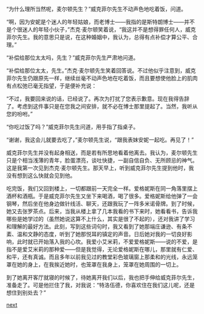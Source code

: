 
“为什么理所当然呢，麦尔顿先生？”威克菲尔先生不动声色地吃着饭，问道。

“啊，因为安妮是个迷人的年轻姑娘，而老博士——我指的是斯特朗博士——并不是个很迷人的年轻小伙子，”杰克·麦尔顿笑着说，“我这并不是想得罪任何人，威克菲尔先生。我的意思只是说，在这种婚姻中，我认为，总得有点补偿才算公平、合理。”

“补偿给那位太太吗，先生？”威克菲尔先生严肃地问道。

“补偿给那位太太，先生。”杰克·麦尔顿先生笑着回答说。不过他似乎注意到，威克菲尔先生仍跟原先一样，继续丝毫不动声色地在吃着饭，而且要想使他脸上的肌肉有点松弛已毫无指望，于是便补充说：

“不过，我要回来说的话，已经说了。再次为打扰了您表示歉意。现在我得告辞了。考虑到这件事只是在您我之间安排，就不必在博士那里提起了。当然，我听从您的吩咐。”

“你吃过饭了吗？”威克菲尔先生问道，用手指了指桌子。

“谢谢，我这会儿就要去吃了，”麦尔顿先生说，“跟我表妹安妮一起吃。再见了！”

威克菲尔先生并没有起身相送，而是若有所思地看着他离去。我认为，麦尔顿先生只是个相当浅薄的青年，脸蛋漂亮，谈吐快捷，一副自信自负、无所顾忌的神气。这是我第一次见到杰克·麦尔顿先生。那天早上，听到威克菲尔先生提到他时，我没有想到这么快就会见到他。

吃完饭，我们又回到楼上，一切都跟前一天完全一样。爱格妮斯在同一角落里摆上酒杯和酒瓶。于是威克菲尔先生又坐下来喝酒，喝了很多。爱格妮斯给他弹了一会钢琴，然后坐在他身边做针线活、聊天，还跟我玩了一阵多米诺骨牌。到了时候，她又去张罗茶点。后来，当我从楼上拿了几本我看的书下来时，她看看书，告诉我哪些是她学过的（虽然她说这算不上什么，其实是很了不起的），还对我讲了学习和理解的最好方法。此刻，写到这些词句时，我又看到了她那端庄谦逊、有条不紊、温和文静的态度，听到了她那悦耳的镇定的声音。日后她对我的一切良好影响，此时就已开始落入我的心坎。我爱小艾米莉，不爱爱格妮斯——说的不爱，是指不是爱艾米莉的那种爱——但是我觉得，无论爱格妮斯在哪儿，那里就有仁爱、和平，还有真诚。而且多年以前我见过的教堂彩色玻璃窗上那柔和的光线，永远笼罩在她的身上，在我挨近她时，也笼罩在我身上，笼罩在她周围的一切上。

到了她离开客厅就寝的时候了，待她离开我们以后，我也把手伸给威克菲尔先生，准备走了。可是他拦住了我，对我说：“特洛伍德，你喜欢住在我们这儿呢，还是想住到别处去？”

[next](page215.md)
